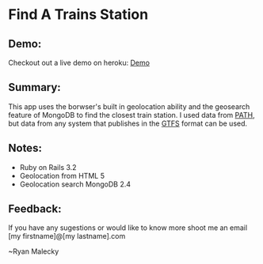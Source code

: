 Find A Trains Station
=====================

Demo:
-----
Checkout out a live demo on heroku:
[Demo](http://http://whispering-retreat-1671.herokuapp.com/)

Summary:
--------
This app uses the borwser's built in geolocation ability and the geosearch feature of MongoDB to find the closest train station.  I used data from [PATH](http://www.panynj.gov/path/), but data from any system that publishes in the [GTFS](https://developers.google.com/transit/gtfs/) format can be used.


Notes:
------
 * Ruby on Rails 3.2
 * Geolocation from HTML 5 
 * Geolocation search MongoDB 2.4
 
 Feedback:
 -----------
 If you have any sugestions or would like to know more shoot me an email
 [my firstname]@[my lastname].com

 ~Ryan Malecky